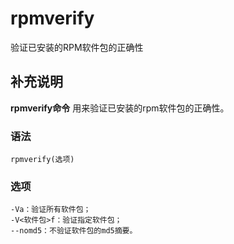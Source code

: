 rpmverify
===

验证已安装的RPM软件包的正确性

## 补充说明

**rpmverify命令** 用来验证已安装的rpm软件包的正确性。

###  语法

```shell
rpmverify(选项)
```

###  选项

```shell
-Va：验证所有软件包；
-V<软件包>f：验证指定软件包；
--nomd5：不验证软件包的md5摘要。
```


